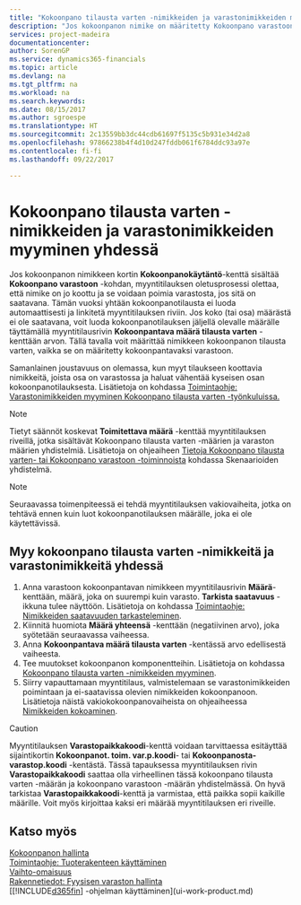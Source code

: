```yaml
---
title: "Kokoonpano tilausta varten -nimikkeiden ja varastonimikkeiden myyminen yhdessä | Microsoft Docs"
description: "Jos kokoonpanon nimike on määritetty Kokoonpano varastoon -toimintoa varten, myyntitilauksen oletusprosessi olettaa, että nimike on jo koottu ja se voidaan poimia varastosta, jos sitä on saatavana. Mutta jos osa määrästä (tai koko määrä) ei ole saatavilla, voit luoda joustavasti kokoonpanotilauksen jäljellä olevalle määrälle."
services: project-madeira
documentationcenter: 
author: SorenGP
ms.service: dynamics365-financials
ms.topic: article
ms.devlang: na
ms.tgt_pltfrm: na
ms.workload: na
ms.search.keywords: 
ms.date: 08/15/2017
ms.author: sgroespe
ms.translationtype: HT
ms.sourcegitcommit: 2c13559bb3dc44cdb61697f5135c5b931e34d2a8
ms.openlocfilehash: 97866238b4f4d10d247fddb061f6784ddc93a97e
ms.contentlocale: fi-fi
ms.lasthandoff: 09/22/2017

---
```

# <a name="how-to-sell-assemble-to-order-items-and-inventory-items-together"></a>Kokoonpano tilausta varten -nimikkeiden ja varastonimikkeiden myyminen yhdessä
Jos kokoonpanon nimikkeen kortin **Kokoonpanokäytäntö**-kenttä sisältää **Kokoonpano varastoon** -kohdan, myyntitilauksen oletusprosessi olettaa, että nimike on jo koottu ja se voidaan poimia varastosta, jos sitä on saatavana. Tämän vuoksi yhtään kokoonpanotilausta ei luoda automaattisesti ja linkitetä myyntitilauksen riviin. Jos koko (tai osa) määrästä ei ole saatavana, voit luoda kokoonpanotilauksen jäljellä olevalle määrälle täyttämällä myyntitilausrivin **Kokoonpantava määrä tilausta varten** -kenttään arvon. Tällä tavalla voit määrittää nimikkeen kokoonpanon tilausta varten, vaikka se on määritetty kokoonpantavaksi varastoon.  

Samanlainen joustavuus on olemassa, kun myyt tilaukseen koottavia nimikkeitä, joista osa on varastossa ja haluat vähentää kyseisen osan kokoonpanotilauksesta. Lisätietoja on kohdassa [Toimintaohje: Varastonimikkeiden myyminen Kokoonpano tilausta varten -työnkuluissa.](assembly-how-to-sell-inventory-items-in-assemble-to-order-flows.md)  

> [!NOTE]  
>  Tietyt säännöt koskevat **Toimitettava määrä** -kenttää myyntitilauksen riveillä, jotka sisältävät Kokoonpano tilausta varten -määrien ja varaston määrien yhdistelmiä. Lisätietoja on ohjeaiheen [Tietoja Kokoonpano tilausta varten- tai Kokoonpano varastoon -toiminnoista](assembly-assemble-to-order-or-assemble-to-stock.md) kohdassa Skenaarioiden yhdistelmä.  

> [!NOTE]  
>  Seuraavassa toimenpiteessä ei tehdä myyntitilauksen vakiovaiheita, jotka on tehtävä ennen kuin luot kokoonpanotilauksen määrälle, joka ei ole käytettävissä.

## <a name="to-sell-assemble-to-order-items-and-inventory-items-together"></a>Myy kokoonpano tilausta varten -nimikkeitä ja varastonimikkeitä yhdessä  
1.  Anna varastoon kokoonpantavan nimikkeen myyntitilausrivin **Määrä**-kenttään, määrä, joka on suurempi kuin varasto. **Tarkista saatavuus** -ikkuna tulee näyttöön. Lisätietoja on kohdassa [Toimintaohje: Nimikkeiden saatavuuden tarkasteleminen](inventory-how-availability-overview.md). 
2.  Kiinnitä huomiota **Määrä yhteensä** -kenttään (negatiivinen arvo), joka syötetään seuraavassa vaiheessa.  
3.  Anna **Kokoonpantava määrä tilausta varten** -kentässä arvo edellisestä vaiheesta.  
4.  Tee muutokset kokoonpanon komponentteihin. Lisätietoja on kohdassa [Kokoonpano tilausta varten -nimikkeiden myyminen](assembly-how-to-sell-items-assembled-to-order.md).  
5.  Siirry vapauttamaan myyntitilaus, valmistelemaan se varastonimikkeiden poimintaan ja ei-saatavissa olevien nimikkeiden kokoonpanoon. Lisätietoja näistä vakiokokoonpanovaiheista on ohjeaiheessa [Nimikkeiden kokoaminen](assembly-how-to-assemble-items.md).  

> [!CAUTION]  
>  Myyntitilauksen **Varastopaikkakoodi**-kenttä voidaan tarvittaessa esitäyttää sijaintikortin **Kokoonpanot. toim. var.p.koodi**- tai **Kokoonpanosta-varastop.koodi** -kentästä. Tässä tapauksessa myyntitilauksen rivin **Varastopaikkakoodi** saattaa olla virheellinen tässä kokoonpano tilausta varten -määrän ja kokoonpano varastoon -määrän yhdistelmässä. On hyvä tarkistaa **Varastopaikkakoodi**-kenttä ja varmistaa, että paikka sopii kaikille määrille. Voit myös kirjoittaa kaksi eri määrää myyntitilauksen eri riveille.  

## <a name="see-also"></a>Katso myös  
[Kokoonpanon hallinta](assembly-assemble-items.md)  
[Toimintaohje: Tuoterakenteen käyttäminen](inventory-how-work-BOMs.md)  
[Vaihto-omaisuus](inventory-manage-inventory.md)  
[Rakennetiedot: Fyysisen varaston hallinta](design-details-warehouse-management.md)  
[[!INCLUDE[d365fin](includes/d365fin_md.md)] -ohjelman käyttäminen](ui-work-product.md)

